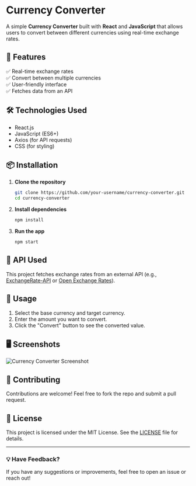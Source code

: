 # Currency Converter

A simple **Currency Converter** built with **React** and **JavaScript** that allows users to convert between different currencies using real-time exchange rates.

## 🚀 Features

✅ Real-time exchange rates<br>
✅ Convert between multiple currencies<br>
✅ User-friendly interface<br>
✅ Fetches data from an API

## 🛠 Technologies Used

- React.js
- JavaScript (ES6+)
- Axios (for API requests)
- CSS (for styling)

## 📦 Installation

1. **Clone the repository**
   ```sh
   git clone https://github.com/your-username/currency-converter.git
   cd currency-converter
   ```

2. **Install dependencies**
   ```sh
   npm install
   ```

3. **Run the app**
   ```sh
   npm start
   ```

## 🔗 API Used

This project fetches exchange rates from an external API (e.g., [ExchangeRate-API](https://www.exchangerate-api.com/) or [Open Exchange Rates](https://openexchangerates.org/)).

## 📌 Usage

1. Select the base currency and target currency.
2. Enter the amount you want to convert.
3. Click the "Convert" button to see the converted value.

## 🖥️ Screenshots

![Currency Converter Screenshot](https://via.placeholder.com/800x400.png?text=App+Screenshot)

## 🤝 Contributing

Contributions are welcome! Feel free to fork the repo and submit a pull request.

## 📜 License

This project is licensed under the MIT License. See the [LICENSE](LICENSE) file for details.

---
### 💡 Have Feedback?
If you have any suggestions or improvements, feel free to open an issue or reach out!